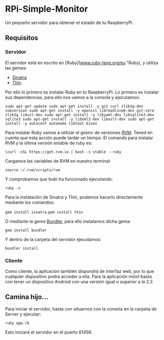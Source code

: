 RPi-Simple-Monitor
==================

Un pequeño servidor para obtener el estado de tu RaspberryPi.

## Requisitos

### Servidor

El servidor está en escrito en [Ruby](www.ruby-lang.org/es "Ruby), y utiliza las gemas:

-	[Sinatra](www.sinatrarb.com/‎ "Sinatra")
-	[Thin](http://code.macournoyer.com/thin/ "Ruby")

Por ello lo primero es instalar Ruby en tu RaspberryPi. Lo primero es instalar sus dependencias, para ello nos vamos a la consola y ejecutamos:

`sudo apt-get update
sudo apt-get install -y git curl zlib1g-dev subversion
sudo apt-get install -y openssl libreadline6-dev git-core zlib1g libssl-dev
sudo apt-get install -y libyaml-dev libsqlite3-dev sqlite3
sudo apt-get install -y libxml2-dev libxslt-dev
sudo apt-get install -y autoconf automake libtool bison`

Para instalar Ruby vamos a utilizar el gestor de versiones [RVM](www.rvm.io "RVM"). Tened en cuenta que esta acción puede tardar un tiempo. El comando para instalar RVM y la última versión estable de ruby es:

`\curl -sSL https://get.rvm.io | bash -s stable --ruby`

Cargamos las variables de RVM en nuestro terminal:

`source ~/.rvm/scripts/rvm`

Y comprobamos que todo ha funcionado ejecutando:

`ruby -v`

Para la instalación de Sinatra y Thin, podemos hacerlo directamente mediante los comandos:

`gem install sinatra`
`gem install thin`

O mediante la gema [Bundler](http://bundler.io/ "Bundler"), para ello instalamos dicha gema:

`gem install bundler`

Y dentro de la carpeta del servidor ejecutamos:

`bundler install`

### Cliente

Como cliente, la aplicación también dispondrá de interfaz web, por lo que cualquier dispositivo podra acceder a ella. Para la aplicación móvil basta con tener un dispositivo Android con una versión igual o superior a la 2.3

## Camina hijo...

Para iniciar el servidor, basta con situarnos con la consola en la carpeta de Server y ejecutar:

`ruby app.rb`

Esto iniciará el servidor en el puerto 61456.